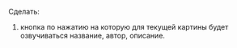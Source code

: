 Сделать:
1. кнопка по нажатию на которую для текущей картины будет озвучиваться название, автор, описание.